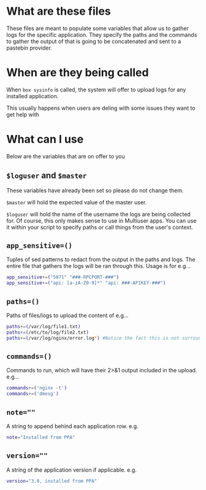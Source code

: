 # What are these files
These files are meant to populate some variables that allow us to gather logs for the specific application. They specify the paths and the commands to gather the output of that is going to be concatenated and sent to a pastebin provider.

# When are they being called
When `box sysinfo` is called, the system will offer to upload logs for any installed application. 

This usually happens when users are deling with some issues they want to get help with


# What can I use
Below are the variables that are on offer to you

## `$loguser` and `$master`
These variables have already been set so please do not change them.

`$master` will hold the expected value of the master user.

`$loguser` will hold the name of the username the logs are being collected for. Of course, this only makes sense to use in Multiuser apps.
You can use it within your script to specify paths or call things from the user's context.

## `app_sensitive=()`
Tuples of sed patterns to redact from the output in the paths and logs. The entire file that gathers the logs will be ran through this. Usage is for e.g...

```bash
app_sensitive+=("5871" "###-RPCPORT-###")
app_sensitive+=("api: [a-zA-Z0-9]*" "api: ###-APIKEY-###")
```

## `paths=()`
Paths of files/logs to upload the content of e.g...
```bash
paths+=(/var/log/file1.txt)
paths+=(/etc/to/log/file2.txt)
paths+=(/var/log/nginx/error.log*) #Notice the fact this is not surrounded in quotes, as that will kill the asterisk expansion, which is desired here
```

## `commands=()`
Commands to run, which will have their 2>&1 output included in the upload. e.g...
```bash
commands+=('nginx -t')
commands+=('dmesg')
```

## `note=""`
A string to append behind each application row. e.g.
```bash
note="Installed from PPA"
```

## `version=""`
A string of the application version if applicable. e.g.
```bash
version="3.0, installed from PPA"
```


